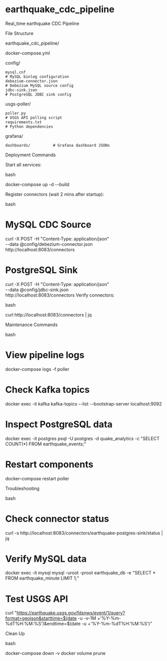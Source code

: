 # earthquake_cdc_pipeline

Real_time earthquake CDC Pipeline

File Structure

earthquake_cdc_pipeline/

 docker-compose.yml
 
 config/
 
    mysql.cnf  
    # MySQL binlog configuration
    debezium-connector.json 
    # Debezium MySQL source config
    jdbc-sink.json 
    # PostgreSQL JDBC sink config
 usgs-poller/
 
    poller.py  
    # USGS API polling script
    requirements.txt
    # Python dependencies
    
 grafana/
 
    dashboards/          # Grafana dashboard JSONs


Deployment Commands

Start all services:

bash

docker-compose up -d --build

Register connectors (wait 2 mins after startup):


bash

# MySQL CDC Source
curl -X POST -H "Content-Type: application/json" \
--data @config/debezium-connector.json \
http://localhost:8083/connectors

# PostgreSQL Sink
curl -X POST -H "Content-Type: application/json" \
--data @config/jdbc-sink.json \
http://localhost:8083/connectors
Verify connectors:


bash

curl http://localhost:8083/connectors | jq


Maintenance Commands

bash
# View pipeline logs
docker-compose logs -f poller

# Check Kafka topics
docker exec -it kafka kafka-topics --list --bootstrap-server localhost:9092

# Inspect PostgreSQL data
docker exec -it postgres psql -U postgres -d quake_analytics -c "SELECT COUNT(*) FROM earthquake_events;"

# Restart components
docker-compose restart poller


Troubleshooting

bash
# Check connector status
curl -s http://localhost:8083/connectors/earthquake-postgres-sink/status | jq

# Verify MySQL data
docker exec -it mysql mysql -uroot -proot earthquake_db -e "SELECT * FROM earthquake_minute LIMIT 1;"

# Test USGS API
curl "https://earthquake.usgs.gov/fdsnws/event/1/query?format=geojson&starttime=$(date -u -v-1M +'%Y-%m-%dT%H:%M:%S')&endtime=$(date -u +'%Y-%m-%dT%H:%M:%S')"


Clean Up

bash

docker-compose down -v
docker volume prune
